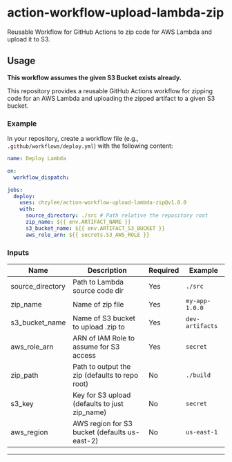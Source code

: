 # action-workflow-upload-lambda-zip

Reusable Workflow for GitHub Actions to zip code for AWS Lambda and upload it to S3.

## Usage

**This workflow assumes the given S3 Bucket exists already.**

This repository provides a reusable GitHub Actions workflow for zipping code for an AWS Lambda and uploading the zipped artifact to a given S3 bucket.

### Example

In your repository, create a workflow file (e.g., `.github/workflows/deploy.yml`) with the following content:

```yaml
name: Deploy Lambda

on:
  workflow_dispatch:

jobs:
  deploy:
    uses: chzylee/action-workflow-upload-lambda-zip@v1.0.0
    with:
      source_directory: ./src # Path relative the repository root
      zip_name: ${{ env.ARTIFACT_NAME }}
      s3_bucket_name: ${{ env.ARTIFACT_S3_BUCKET }}
      aws_role_arn: ${{ secrets.S3_AWS_ROLE }}
```

### Inputs

| Name             | Description                                    | Required | Example         |
| ---------------- | ---------------------------------------------- | -------- | --------------- |
| source_directory | Path to Lambda source code dir                 | Yes      | `./src`         |
| zip_name         | Name of zip file                               | Yes      | `my-app-1.0.0`  |
| s3_bucket_name   | Name of S3 bucket to upload .zip to            | Yes      | `dev-artifacts` |
| aws_role_arn     | ARN of IAM Role to assume for S3 access        | Yes      | `secret`        |
| zip_path         | Path to output the zip (defaults to repo root) | No       | `./build`       |
| s3_key           | Key for S3 upload (defaults to just zip_name)  | No       | `secret`        |
| aws_region       | AWS region for S3 bucket (defaults us-east-2)  | No       | `us-east-1`     |

---

